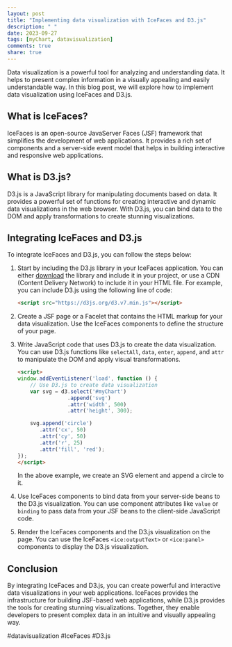 ```yaml
---
layout: post
title: "Implementing data visualization with IceFaces and D3.js"
description: " "
date: 2023-09-27
tags: [myChart, datavisualization]
comments: true
share: true
---
```


Data visualization is a powerful tool for analyzing and understanding data. It helps to present complex information in a visually appealing and easily understandable way. In this blog post, we will explore how to implement data visualization using IceFaces and D3.js.

## What is IceFaces?

IceFaces is an open-source JavaServer Faces (JSF) framework that simplifies the development of web applications. It provides a rich set of components and a server-side event model that helps in building interactive and responsive web applications.

## What is D3.js?

D3.js is a JavaScript library for manipulating documents based on data. It provides a powerful set of functions for creating interactive and dynamic data visualizations in the web browser. With D3.js, you can bind data to the DOM and apply transformations to create stunning visualizations.

## Integrating IceFaces and D3.js

To integrate IceFaces and D3.js, you can follow the steps below:

1. Start by including the D3.js library in your IceFaces application. You can either [download](https://d3js.org/) the library and include it in your project, or use a CDN (Content Delivery Network) to include it in your HTML file. For example, you can include D3.js using the following line of code:

   ```html
   <script src="https://d3js.org/d3.v7.min.js"></script>
   ```

2. Create a JSF page or a Facelet that contains the HTML markup for your data visualization. Use the IceFaces components to define the structure of your page.

3. Write JavaScript code that uses D3.js to create the data visualization. You can use D3.js functions like `selectAll`, `data`, `enter`, `append`, and `attr` to manipulate the DOM and apply visual transformations.

   ```html
   <script>
   window.addEventListener('load', function () {
       // Use D3.js to create data visualization
       var svg = d3.select('#myChart')
                   .append('svg')
                   .attr('width', 500)
                   .attr('height', 300);

       svg.append('circle')
          .attr('cx', 50)
          .attr('cy', 50)
          .attr('r', 25)
          .attr('fill', 'red');
   });
   </script>
   ```

   In the above example, we create an SVG element and append a circle to it.

4. Use IceFaces components to bind data from your server-side beans to the D3.js visualization. You can use component attributes like `value` or `binding` to pass data from your JSF beans to the client-side JavaScript code.

5. Render the IceFaces components and the D3.js visualization on the page. You can use the IceFaces `<ice:outputText>` or `<ice:panel>` components to display the D3.js visualization.

## Conclusion

By integrating IceFaces and D3.js, you can create powerful and interactive data visualizations in your web applications. IceFaces provides the infrastructure for building JSF-based web applications, while D3.js provides the tools for creating stunning visualizations. Together, they enable developers to present complex data in an intuitive and visually appealing way.

#datavisualization #IceFaces #D3.js